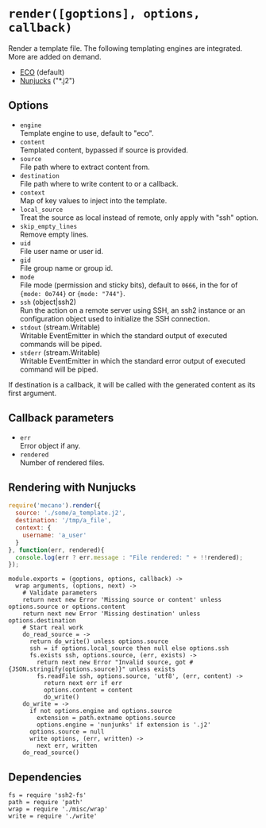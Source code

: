 
# `render([goptions], options, callback)`

Render a template file. The following templating engines are
integrated. More are added on demand.      

*   [ECO](http://github.com/sstephenson/eco) (default)   
*   [Nunjucks](http://mozilla.github.io/nunjucks/) ("*.j2")   

## Options

*   `engine`   
    Template engine to use, default to "eco".   
*   `content`   
    Templated content, bypassed if source is provided.   
*   `source`   
    File path where to extract content from.   
*   `destination`   
    File path where to write content to or a callback.   
*   `context`   
    Map of key values to inject into the template.   
*   `local_source`   
    Treat the source as local instead of remote, only apply with "ssh"
    option.   
*   `skip_empty_lines`   
    Remove empty lines.   
*   `uid`   
    File user name or user id.   
*   `gid`   
    File group name or group id.   
*   `mode`   
    File mode (permission and sticky bits), default to `0666`, in the for of
    `{mode: 0o744}` or `{mode: "744"}`.   
*   `ssh` (object|ssh2)   
    Run the action on a remote server using SSH, an ssh2 instance or an
    configuration object used to initialize the SSH connection.   
*   `stdout` (stream.Writable)   
    Writable EventEmitter in which the standard output of executed commands will
    be piped.   
*   `stderr` (stream.Writable)   
    Writable EventEmitter in which the standard error output of executed command
    will be piped.   

If destination is a callback, it will be called with the generated content as
its first argument.   

## Callback parameters

*   `err`   
    Error object if any.   
*   `rendered`   
    Number of rendered files.   

## Rendering with Nunjucks

```js
require('mecano').render({
  source: './some/a_template.j2',
  destination: '/tmp/a_file',
  context: {
    username: 'a_user'
  }
}, function(err, rendered){
  console.log(err ? err.message : "File rendered: " + !!rendered);
});
```

    module.exports = (goptions, options, callback) ->
      wrap arguments, (options, next) ->
        # Validate parameters
        return next new Error 'Missing source or content' unless options.source or options.content
        return next new Error 'Missing destination' unless options.destination
        # Start real work
        do_read_source = ->
          return do_write() unless options.source
          ssh = if options.local_source then null else options.ssh
          fs.exists ssh, options.source, (err, exists) ->
            return next new Error "Invalid source, got #{JSON.stringify(options.source)}" unless exists
            fs.readFile ssh, options.source, 'utf8', (err, content) ->
              return next err if err
              options.content = content
              do_write()
        do_write = ->
          if not options.engine and options.source
            extension = path.extname options.source
            options.engine = 'nunjunks' if extension is '.j2'
          options.source = null
          write options, (err, written) ->
            next err, written
        do_read_source()
## Dependencies

    fs = require 'ssh2-fs'
    path = require 'path'
    wrap = require './misc/wrap'
    write = require './write'






